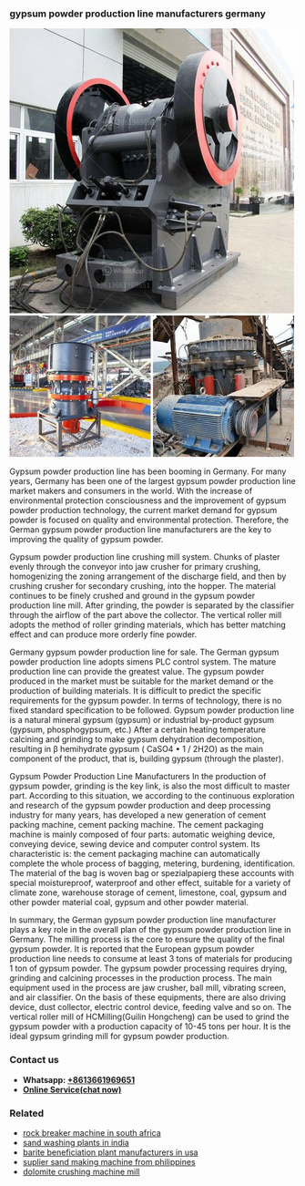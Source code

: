 <h3>gypsum powder production line manufacturers germany</h3><img src='1708309570.jpg' alt=''><p>Gypsum powder production line has been booming in Germany. For many years, Germany has been one of the largest gypsum powder production line market makers and consumers in the world. With the increase of environmental protection consciousness and the improvement of gypsum powder production technology, the current market demand for gypsum powder is focused on quality and environmental protection. Therefore, the German gypsum powder production line manufacturers are the key to improving the quality of gypsum powder.</p><p>Gypsum powder production line crushing mill system. Chunks of plaster evenly through the conveyor into jaw crusher for primary crushing, homogenizing the zoning arrangement of the discharge field, and then by crushing crusher for secondary crushing, into the hopper. The material continues to be finely crushed and ground in the gypsum powder production line mill. After grinding, the powder is separated by the classifier through the airflow of the part above the collector. The vertical roller mill adopts the method of roller grinding materials, which has better matching effect and can produce more orderly fine powder.</p><p>Germany gypsum powder production line for sale. The German gypsum powder production line adopts simens PLC control system. The mature production line can provide the greatest value. The gypsum powder produced in the market must be suitable for the market demand or the production of building materials. It is difficult to predict the specific requirements for the gypsum powder. In terms of technology, there is no fixed standard specification to be followed. Gypsum powder production line is a natural mineral gypsum (gypsum) or industrial by-product gypsum (gypsum, phosphogypsum, etc.) After a certain heating temperature calcining and grinding to make gypsum dehydration decomposition, resulting in β hemihydrate gypsum ( CaSO4 • 1 / 2H2O) as the main component of the product, that is, building gypsum (through the plaster).</p><p>Gypsum Powder Production Line Manufacturers In the production of gypsum powder, grinding is the key link, is also the most difficult to master part. According to this situation, we according to the continuous exploration and research of the gypsum powder production and deep processing industry for many years, has developed a new generation of cement packing machine, cement packing machine. The cement packaging machine is mainly composed of four parts: automatic weighing device, conveying device, sewing device and computer control system. Its characteristic is: the cement packaging machine can automatically complete the whole process of bagging, metering, burdening, identification. The material of the bag is woven bag or spezialpapierg these accounts with special moistureproof, waterproof and other effect, suitable for a variety of climate zone, warehouse storage of cement, limestone, coal, gypsum and other powder material coal, gypsum and other powder material.</p><p>In summary, the German gypsum powder production line manufacturer plays a key role in the overall plan of the gypsum powder production line in Germany. The milling process is the core to ensure the quality of the final gypsum powder. It is reported that the European gypsum powder production line needs to consume at least 3 tons of materials for producing 1 ton of gypsum powder. The gypsum powder processing requires drying, grinding and calcining processes in the production process. The main equipment used in the process are jaw crusher, ball mill, vibrating screen, and air classifier. On the basis of these equipments, there are also driving device, dust collector, electric control device, feeding valve and so on. The vertical roller mill of HCMilling(Guilin Hongcheng) can be used to grind the gypsum powder with a production capacity of 10-45 tons per hour. It is the ideal gypsum grinding mill for gypsum powder production.</p><h3>Contact us</h3><ul><li><strong>Whatsapp:&nbsp;<a href="https://wa.me/8613661969651">+8613661969651</a></strong></li><li><a href="https://swt.shibang-china.com/?git&amp;zhl&amp;gypsum powder production line manufacturers germany"><strong>Online Service(chat now)</strong></a></li></ul><h3>Related</h3><ul><li><a href='rock breaker machine in south africa.md'>rock breaker machine in south africa</a></li><li><a href='sand washing plants in india.md'>sand washing plants in india</a></li><li><a href='barite beneficiation plant manufacturers in usa.md'>barite beneficiation plant manufacturers in usa</a></li><li><a href='suplier sand making machine from philippines.md'>suplier sand making machine from philippines</a></li><li><a href='dolomite crushing machine mill.md'>dolomite crushing machine mill</a></li></ul>